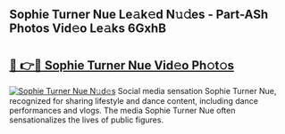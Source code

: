 ## Sophie Turner Nue Le𝚊k𝚎d N𝚞𝚍es - Part-ASh Photos Vid𝚎o Le𝚊ks 6GxhB

# <h2><a href="http://fb0t8t.evod.top/?m=Sophie+Turner+Nue">🔗 👉🔴 Sophie Turner Nue Vid𝚎o Ph𝚘t𝚘s</a></h2>

[![Sophie Turner Nue N𝚞d𝚎s](https://i.imgur.com/8V9OHl7.gif)](http://fb0t8t.evod.top/?m=Sophie+Turner+Nue)
Social media sensation Sophie Turner Nue, recognized for sharing lifestyle and dance content, including dance performances and vlogs. The media Sophie Turner Nue often sensationalizes the lives of public figures. 
